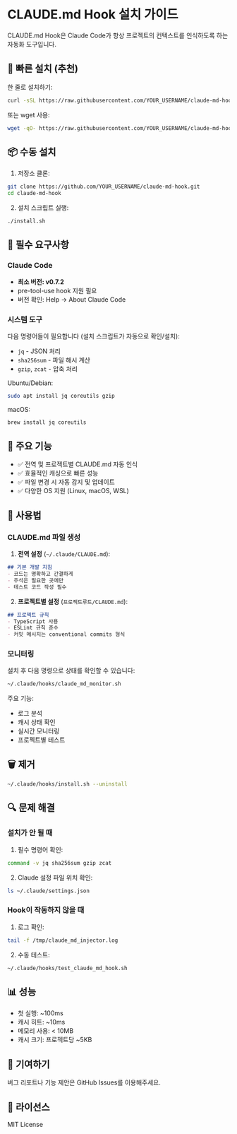 # CLAUDE.md Hook 설치 가이드

CLAUDE.md Hook은 Claude Code가 항상 프로젝트의 컨텍스트를 인식하도록 하는 자동화 도구입니다.

## 🚀 빠른 설치 (추천)

한 줄로 설치하기:

```bash
curl -sSL https://raw.githubusercontent.com/YOUR_USERNAME/claude-md-hook/main/one-line-install.sh | bash
```

또는 wget 사용:

```bash
wget -qO- https://raw.githubusercontent.com/YOUR_USERNAME/claude-md-hook/main/one-line-install.sh | bash
```

## 📦 수동 설치

1. 저장소 클론:
```bash
git clone https://github.com/YOUR_USERNAME/claude-md-hook.git
cd claude-md-hook
```

2. 설치 스크립트 실행:
```bash
./install.sh
```

## 🔧 필수 요구사항

### Claude Code
- **최소 버전: v0.7.2**
- pre-tool-use hook 지원 필요
- 버전 확인: Help → About Claude Code

### 시스템 도구
다음 명령어들이 필요합니다 (설치 스크립트가 자동으로 확인/설치):
- `jq` - JSON 처리
- `sha256sum` - 파일 해시 계산
- `gzip`, `zcat` - 압축 처리

Ubuntu/Debian:
```bash
sudo apt install jq coreutils gzip
```

macOS:
```bash
brew install jq coreutils
```

## 🎯 주요 기능

- ✅ 전역 및 프로젝트별 CLAUDE.md 자동 인식
- ✅ 효율적인 캐싱으로 빠른 성능
- ✅ 파일 변경 시 자동 감지 및 업데이트
- ✅ 다양한 OS 지원 (Linux, macOS, WSL)

## 📝 사용법

### CLAUDE.md 파일 생성

1. **전역 설정** (`~/.claude/CLAUDE.md`):
```markdown
## 기본 개발 지침
- 코드는 명확하고 간결하게
- 주석은 필요한 곳에만
- 테스트 코드 작성 필수
```

2. **프로젝트별 설정** (`프로젝트루트/CLAUDE.md`):
```markdown
## 프로젝트 규칙
- TypeScript 사용
- ESLint 규칙 준수
- 커밋 메시지는 conventional commits 형식
```

### 모니터링

설치 후 다음 명령으로 상태를 확인할 수 있습니다:

```bash
~/.claude/hooks/claude_md_monitor.sh
```

주요 기능:
- 로그 분석
- 캐시 상태 확인
- 실시간 모니터링
- 프로젝트별 테스트

## 🗑️ 제거

```bash
~/.claude/hooks/install.sh --uninstall
```

## 🔍 문제 해결

### 설치가 안 될 때

1. 필수 명령어 확인:
```bash
command -v jq sha256sum gzip zcat
```

2. Claude 설정 파일 위치 확인:
```bash
ls ~/.claude/settings.json
```

### Hook이 작동하지 않을 때

1. 로그 확인:
```bash
tail -f /tmp/claude_md_injector.log
```

2. 수동 테스트:
```bash
~/.claude/hooks/test_claude_md_hook.sh
```

## 📊 성능

- 첫 실행: ~100ms
- 캐시 히트: ~10ms
- 메모리 사용: < 10MB
- 캐시 크기: 프로젝트당 ~5KB

## 🤝 기여하기

버그 리포트나 기능 제안은 GitHub Issues를 이용해주세요.

## 📄 라이선스

MIT License